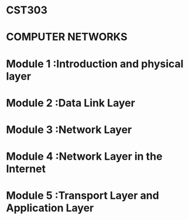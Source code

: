 # CST303
# COMPUTER NETWORKS

# Module 1 :Introduction and physical layer
# Module 2 :Data Link Layer
# Module 3 :Network Layer
# Module 4 :Network Layer in the Internet
# Module 5 :Transport Layer and Application Layer